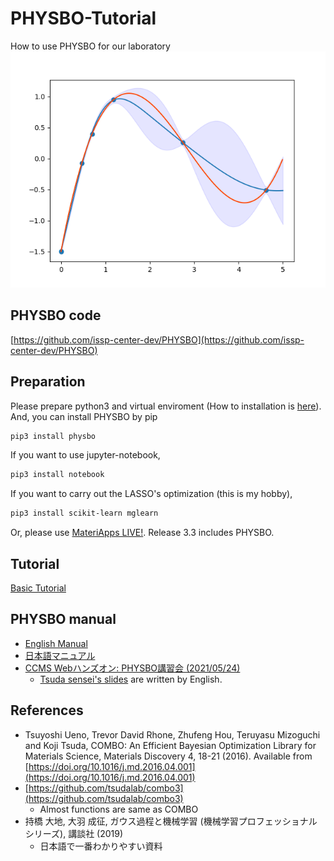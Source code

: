 # PHYSBO-Tutorial
How to use PHYSBO for our laboratory
![BO_sample](./BO_sample.png)
## PHYSBO code
[https://github.com/issp-center-dev/PHYSBO](https://github.com/issp-center-dev/PHYSBO)
## Preparation

Please prepare python3 and virtual enviroment (How to installation is [here](https://github.com/hikaruri/DFT_startup/blob/main/setup/minimum.md)). 
And, you can install PHYSBO by pip
```bash
pip3 install physbo
```
If you want to use jupyter-notebook,
```bash
pip3 install notebook
```
If you want to carry out the LASSO's optimization (this is my hobby),
```bash
pip3 install scikit-learn mglearn
```
Or, please use [MateriApps LIVE!](http://cmsi.github.io/MateriAppsLive/). Release 3.3 includes PHYSBO.
## Tutorial
[Basic Tutorial](./Basic/README.md)

## PHYSBO manual
- [English Manual](https://issp-center-dev.github.io/PHYSBO/manual/master/en/index.html)
- [日本語マニュアル](https://issp-center-dev.github.io/PHYSBO/manual/master/ja/index.html)
- [CCMS Webハンズオン: PHYSBO講習会 (2021/05/24)](https://www.pasums.issp.u-tokyo.ac.jp/physbo/doc/paper)
  - [Tsuda sensei's slides](https://www.pasums.issp.u-tokyo.ac.jp/physbo/wp-content/uploads/sites/12/2021/05/20210524_physbo_guidance.pdf) are written by English.
## References
- Tsuyoshi Ueno, Trevor David Rhone, Zhufeng Hou, Teruyasu Mizoguchi and Koji Tsuda, COMBO: An Efficient Bayesian Optimization Library for Materials Science, Materials Discovery 4, 18-21 (2016). Available from [https://doi.org/10.1016/j.md.2016.04.001](https://doi.org/10.1016/j.md.2016.04.001)
- [https://github.com/tsudalab/combo3](https://github.com/tsudalab/combo3)
  - Almost functions are same as COMBO
- 持橋 大地, 大羽 成征, ガウス過程と機械学習 (機械学習プロフェッショナルシリーズ), 講談社 (2019)
  - 日本語で一番わかりやすい資料
